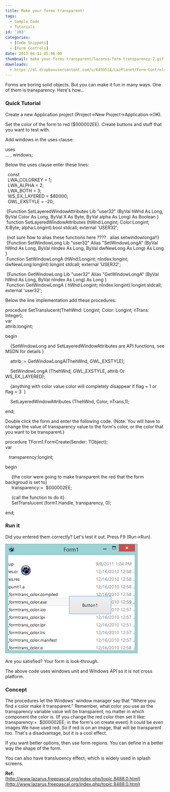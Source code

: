 ```yaml
---
title: Make your forms transparent!
tags:
  - Sample Code
  - Tutorials
id: '103'
categories:
  - [Code Snippets]
  - [Form Controls]
date: 2013-04-12 05:06:00
thumbnail: make-your-forms-transparent/lazarus-form-transparency-2.gif
downloads:
  - https://dl.dropboxusercontent.com/u/6459514/LazPlanet/Form-Controls/formtrans_color.zip
---
```


Forms are boring solid objects. But you can make it fun in many ways. One of them is transparency. Here's how...
<!-- more -->
  
  

### Quick Tutorial

  
Create a new Application project (Project->New Project->Application->OK).  
  
Set the color of the form to red ($000002EE). Create buttons and stuff that you want to test with.  
  
Add windows in the uses clause:  

uses  
... , windows;

  
Below the uses clause enter these lines:  
  

  const  
  LWA\_COLORKEY = 1;  
  LWA\_ALPHA = 2;  
  LWA\_BOTH = 3;  
  WS\_EX\_LAYERED = $80000;  
  GWL\_EXSTYLE = -20;  
  
  
 {Function SetLayeredWindowAttributes Lib "user32" (ByVal hWnd As Long, ByVal Color As Long, ByVal X As Byte, ByVal alpha As Long) As Boolean }  
 function SetLayeredWindowAttributes (hWnd:Longint; Color:Longint; X:Byte; alpha:Longint):bool stdcall; external 'USER32';  
  
 {not sure how to alias these functions here ????   alias setwindowlonga!!}  
 {Function SetWindowLong Lib "user32" Alias "SetWindowLongA" (ByVal hWnd As Long, ByVal nIndex As Long, ByVal dwNewLong As Long) As Long }  
 Function SetWindowLongA (hWnd:Longint; nIndex:longint; dwNewLong:longint):longint stdcall; external 'USER32';  
  
  
 {Function GetWindowLong Lib "user32" Alias "GetWindowLongA" (ByVal hWnd As Long, ByVal nIndex As Long) As Long }  
 Function GetWindowLongA ( hWnd:Longint; nIndex:longint):longint stdcall; external 'user32';

  
Below the line implementation add these procedures:  
  

procedure SetTranslucent(ThehWnd: Longint; Color: Longint; nTrans: Integer);  
var  
attrib:longint;  
  
  
begin  
  
    {SetWindowLong and SetLayeredWindowAttributes are API functions, see MSDN for details }  
  
    attrib := GetWindowLongA(ThehWnd, GWL\_EXSTYLE);  
  
    SetWindowLongA (ThehWnd, GWL\_EXSTYLE, attrib Or WS\_EX\_LAYERED);  
  
    {anything with color value color will completely disappear if flag = 1 or flag = 3  }  
  
    SetLayeredWindowAttributes (ThehWnd, Color, nTrans,1);  
  
end;  

Double click the form and enter the following code. (Note: You will have to change the value of transparency value to the form's color, or the color that you want to be transparent.)  

procedure TForm1.FormCreate(Sender: TObject);  
var  
  
   transparency:longint;  
  
begin  
  
     {the color were going to make transparent the red that the form backgroud is set to}  
     transparency:=  $000002EE;  
  
     {call the function to do it}  
     SetTranslucent (form1.Handle, transparency, 0);  
  
end;

  

### Run it

Did you entered them correctly? Let's test it out. Press F9 (Run->Run).  
  

![Look-through Transparent form based on color](make-your-forms-transparent/lazarus-form-transparency.gif "Look-through Transparent form based on color")

  
Are you satisfied? Your form is look-through.  
  
The above code uses windows unit and Windows API so it is not cross platform.  
  

### Concept

The procedures let the Windows' window manager say that "Where you find x color make it transparent." Remember, what color you use as the transparency variable value will be transparent, no matter in which component the color is. (If you change the red color then set it like: transparency:=  $000002EE; in the form's on create event) It could be even images We have used red. So if red is on an image, that will be transparent too. That's a disadvantage, but it is a cool effect.  
  
If you want better options, then use form regions. You can define in a better way the shape of the form.  
  
You can also have translucency effect, which is widely used in splash screens.  


**Ref:**  
[http://www.lazarus.freepascal.org/index.php/topic,8488.0.html](http://www.lazarus.freepascal.org/index.php/topic,8488.0.html)
